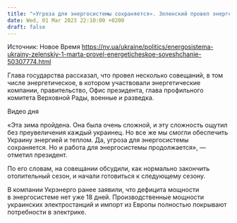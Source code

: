 ```yaml
---
title: "«Угроза для энергосистемы сохраняется». Зеленский провел энергетическое совещание"
date: Wed, 01 Mar 2023 22:10:00 +0200
draft: false
---
```

Источник: Новое Время https://nv.ua/ukraine/politics/energosistema-ukrainy-zelenskiy-1-marta-provel-energeticheskoe-soveshchanie-50307774.html


 Глава государства рассказал, что провел несколько совещаний, в том числе энергетическое, в котором участвовали энергетические компании, правительство, Офис президента, глава профильного комитета Верховной Рады, военные и разведка.

  Видео дня   

«Эта зима пройдена. Она была очень сложной, и эту сложность ощутил без преувеличения каждый украинец. Но все же мы смогли обеспечить Украину энергией и теплом. Да, угроза для энергосистемы сохраняется. Но и работа для энергосистемы продолжается», — отметил президент.

По его словам, на совещании обсудили, как нормально закончить отопительный сезон, и начали готовиться к следующему сезону.

 В компании Укрэнерго ранее заявили, что дефицита мощности в энергосистеме нет уже 18 дней. Производственные мощности украинских электростанций и импорт из Европы полностью покрывают потребности в электрике.
